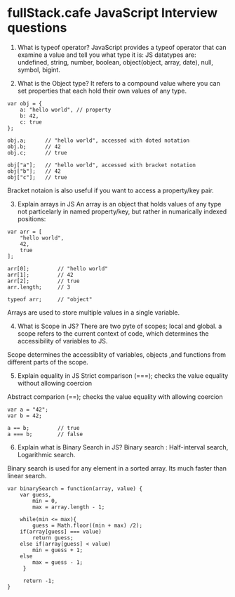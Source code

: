 # fullStack.cafe JavaScript Interview questions

1. What is typeof operator?
JavaScript provides a typeof operator that can examine a value and tell you what type it is:
JS datatypes are: undefined, string, number, boolean, object(object, array, date), null, symbol, bigint. 


2. What is the Object type?
It refers to a compound value where you can set properties that each hold their own values of any type. 
```
var obj = {
	a: "hello world", // property
	b: 42,
	c: true
};

obj.a;		// "hello world", accessed with doted notation
obj.b;		// 42
obj.c;		// true

obj["a"];	// "hello world", accessed with bracket notation
obj["b"];	// 42
obj["c"];	// true
```
Bracket notaion is also useful if you want to access a property/key pair.

3. Explain arrays in JS
An array is an object that holds values of any type not particelarly in named property/key, but rather in numarically indexed positions: 

```
var arr = [
	"hello world",
	42,
	true
];

arr[0];			// "hello world"
arr[1];			// 42
arr[2];			// true
arr.length;		// 3

typeof arr;		// "object" 
```
Arrays are used to store multiple values in a single variable.

4. What is Scope in JS?
There are two pyte of scopes; local and global.
a scope refers to the current context of code, which determines the accessibility of variables to JS. 

Scope determines the accessiblity of variables, objects ,and functions from different parts of the scope. 

5. Explain equality in JS
Strict comparison (===); checks the value equality without allowing coercion

Abstract comparion (==); checks the value equality with allowing coercion
```
var a = "42";
var b = 42;

a == b;			// true
a === b;		// false
```

6. Explain what is Binary Search in JS?
Binary search : Half-interval search, Logarithmic search.

Binary search is used for any element in a sorted array. Its much faster than linear search. 
```
var binarySearch = function(array, value) {
    var guess,
        min = 0,
        max = array.length - 1;	

    while(min <= max){
        guess = Math.floor((min + max) /2);
	if(array[guess] === value)
	    return guess;
	else if(array[guess] < value)
	    min = guess + 1;
	else
	    max = guess - 1;	
     }
	
     return -1;
}
```

